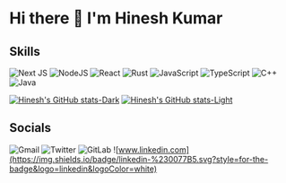 
<h1>Hi there 👋 I'm Hinesh Kumar</h1>

<h2>Skills</h2> 

![Next JS](https://img.shields.io/badge/Next-black?style=for-the-badge&logo=next.js&logoColor=white)
![NodeJS](https://img.shields.io/badge/node.js-6DA55F?style=for-the-badge&logo=node.js&logoColor=white)
![React](https://img.shields.io/badge/react-%2320232a.svg?style=for-the-badge&logo=react&logoColor=%2361DAFB)
![Rust](https://img.shields.io/badge/rust-%23000000.svg?style=for-the-badge&logo=rust&logoColor=white)
![JavaScript](https://img.shields.io/badge/javascript-%23323330.svg?style=for-the-badge&logo=javascript&logoColor=%23F7DF1E)
![TypeScript](https://img.shields.io/badge/typescript-%23007ACC.svg?style=for-the-badge&logo=typescript&logoColor=white)
![C++](https://img.shields.io/badge/c++-%2300599C.svg?style=for-the-badge&logo=c%2B%2B&logoColor=white)
	![Java](https://img.shields.io/badge/java-%23ED8B00.svg?style=for-the-badge&logo=openjdk&logoColor=white)


[![Hinesh's GitHub stats-Dark](https://github-readme-stats.vercel.app/api?username=HineshKumar1&show_icons=true&theme=dark#gh-dark-mode-only)](https://github.com/sscodez/github-readme-stats#gh-dark-mode-only)
[![Hinesh's GitHub stats-Light](https://github-readme-stats.vercel.app/api?username=HineshKumar1&show_icons=true&theme=default#gh-light-mode-only)](https://github.com/sscodez/github-readme-stats#gh-light-mode-only)



<h2>Socials</h2>

![Gmail](https://img.shields.io/badge/Gmail-D14836?style=for-the-badge&logo=gmail&logoColor=white)
![Twitter](https://img.shields.io/badge/Twitter-%231DA1F2.svg?style=for-the-badge&logo=Twitter&logoColor=white)
![GitLab](https://img.shields.io/badge/gitlab-%23181717.svg?style=for-the-badge&logo=gitlab&logoColor=white)
![www.linkedin.com](https://img.shields.io/badge/linkedin-%230077B5.svg?style=for-the-badge&logo=linkedin&logoColor=white)
